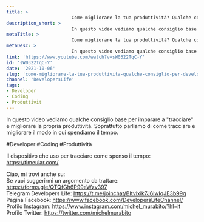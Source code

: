 ```yaml
---
title: > 
                        Come migliorare la tua produttività? Qualche consiglio per Developer!
description_short: > 
                        In questo video vediamo qualche consiglio base per imparare a "tracciare" e migliorare la propria produttività. Soprattutto ...
metaTitle: > 
                        Come migliorare la tua produttività? Qualche consiglio per Developer!
metaDesc: > 
                        In questo video vediamo qualche consiglio base per imparare a "tracciare" e migliorare la propria produttività. Soprattutto ...
link: 'https://www.youtube.com/watch?v=sW0322TqC-Y'
id: 'sW0322TqC-Y'
date: '2021-10-06'
slug: 'come-migliorare-la-tua-produttivita-qualche-consiglio-per-developer'
channel: 'DevelopersLife'
tags: 
- Developer
- Coding
- Produttivit
---
```

In questo video vediamo qualche consiglio base per imparare a "tracciare" e migliorare la propria produttività. Soprattutto parliamo di come tracciare e migliorare il modo in cui spendiamo il tempo.  
  
#Developer #Coding #Produttività  
  
Il dispositivo che uso per tracciare come spenso il tempo: https://timeular.com/  
  
Ciao, mi trovi anche su:  
Se vuoi suggerirmi un argomento da trattare: https://forms.gle/QTQfGh6P99eWzv397  
Telegram Developers Life: https://t.me/joinchat/BItvlxik7J6iwIqJE3b99g  
Pagina Facebook: https://www.facebook.com/DevelopersLifeChannel/  
Profilo Instagram: https://www.instagram.com/michel_murabito/?hl=it  
Profilo Twitter: https://twitter.com/michelmurabito​